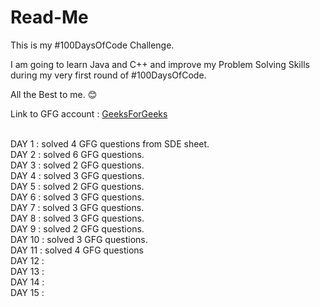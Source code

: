 # Read-Me

This is my #100DaysOfCode Challenge.

I am going to learn Java and C++ and improve my Problem Solving Skills during my very first round of #100DaysOfCode.

All the Best to me. 😊

Link to GFG account : [GeeksForGeeks](https://www.geeksforgeeks.org/user/avanishpyps/)

<br>
DAY 1  : solved 4 GFG questions from SDE sheet.
<br>
DAY 2  : solved 6 GFG questions.
<br>
DAY 3  : solved 2 GFG questions.
<br>
DAY 4  : solved 3 GFG questions.
<br>
DAY 5  : solved 2 GFG questions.
<br>
DAY 6  : solved 3 GFG questions.
<br>
DAY 7  : solved 3 GFG questions.
<br>
DAY 8  : solved 3 GFG questions.
<br>
DAY 9  : solved 2 GFG questions.
<br>
DAY 10 : solved 3 GFG questions.
<br>
DAY 11 : solved 4 GFG questions
<br>
DAY 12 :
<br>
DAY 13 :
<br>
DAY 14 :
<br>
DAY 15 :
